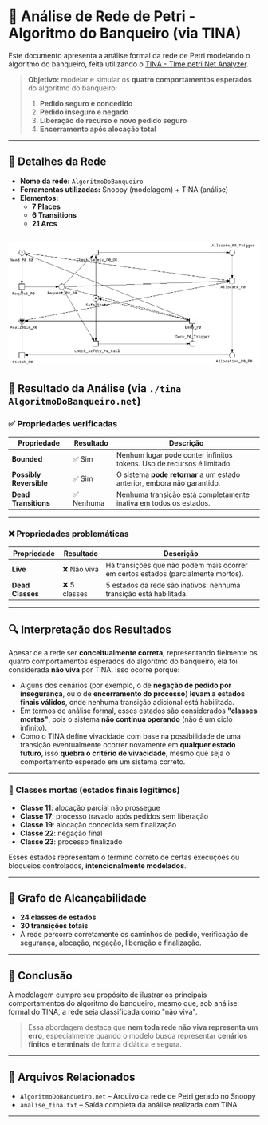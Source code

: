 # 🔐 Análise de Rede de Petri - Algoritmo do Banqueiro (via TINA)

Este documento apresenta a análise formal da rede de Petri modelando o algoritmo do banqueiro, feita utilizando o [TINA - TIme petri Net Analyzer](https://projects.laas.fr/tina/).

> **Objetivo:** modelar e simular os **quatro comportamentos esperados** do algoritmo do banqueiro:
>
> 1. **Pedido seguro e concedido**
> 2. **Pedido inseguro e negado**
> 3. **Liberação de recurso e novo pedido seguro**
> 4. **Encerramento após alocação total**

---

## 📄 Detalhes da Rede

- **Nome da rede:** `AlgoritmoDoBanqueiro`
- **Ferramentas utilizadas:** Snoopy (modelagem) + TINA (análise)
- **Elementos:**
  - **7 Places**
  - **6 Transitions**
  - **21 Arcs**

![Image](../img/Rede_de_Petri_sem_concorrencia.png)
---

## 🧪 Resultado da Análise (via `./tina AlgoritmoDoBanqueiro.net`)

### ✅ Propriedades verificadas

| Propriedade              | Resultado         | Descrição                                                                 |
|--------------------------|-------------------|---------------------------------------------------------------------------|
| **Bounded**              | ✅ Sim             | Nenhum lugar pode conter infinitos tokens. Uso de recursos é limitado.   |
| **Possibly Reversible**  | ✅ Sim             | O sistema **pode retornar** a um estado anterior, embora não garantido.  |
| **Dead Transitions**     | ✅ Nenhuma         | Nenhuma transição está completamente inativa em todos os estados.        |

---

### ❌ Propriedades problemáticas

| Propriedade              | Resultado        | Descrição                                                                 |
|--------------------------|------------------|---------------------------------------------------------------------------|
| **Live**                 | ❌ Não viva       | Há transições que não podem mais ocorrer em certos estados (parcialmente mortos). |
| **Dead Classes**         | ❌ 5 classes      | 5 estados da rede são inativos: nenhuma transição está habilitada.       |

---

## 🔍 Interpretação dos Resultados

Apesar de a rede ser **conceitualmente correta**, representando fielmente os quatro comportamentos esperados do algoritmo do banqueiro, ela foi considerada **não viva** por TINA. Isso ocorre porque:

- Alguns dos cenários (por exemplo, o de **negação de pedido por insegurança**, ou o de **encerramento do processo**) **levam a estados finais válidos**, onde nenhuma transição adicional está habilitada.
- Em termos de análise formal, esses estados são considerados **"classes mortas"**, pois o sistema **não continua operando** (não é um ciclo infinito).
- Como o TINA define vivacidade com base na possibilidade de uma transição eventualmente ocorrer novamente em **qualquer estado futuro**, isso **quebra o critério de vivacidade**, mesmo que seja o comportamento esperado em um sistema correto.

---

### 🧩 Classes mortas (estados finais legítimos)

- **Classe 11**: alocação parcial não prossegue
- **Classe 17**: processo travado após pedidos sem liberação
- **Classe 19**: alocação concedida sem finalização
- **Classe 22**: negação final
- **Classe 23**: processo finalizado

Esses estados representam o término correto de certas execuções ou bloqueios controlados, **intencionalmente modelados**.

---

## 🔁 Grafo de Alcançabilidade

- **24 classes de estados**
- **30 transições totais**
- A rede percorre corretamente os caminhos de pedido, verificação de segurança, alocação, negação, liberação e finalização.

---

## 🧠 Conclusão

A modelagem cumpre seu propósito de ilustrar os principais comportamentos do algoritmo do banqueiro, mesmo que, sob análise formal do TINA, a rede seja classificada como "não viva".

> Essa abordagem destaca que **nem toda rede não viva representa um erro**, especialmente quando o modelo busca representar **cenários finitos e terminais** de forma didática e segura.

---

## 📁 Arquivos Relacionados

- `AlgoritmoDoBanqueiro.net` – Arquivo da rede de Petri gerado no Snoopy
- `analise_tina.txt` – Saída completa da análise realizada com TINA

---

